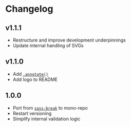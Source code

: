 # Changelog

<!-- The order of list items should be: Critical/Fixes, New, Update, Remove, Underpinnings -->
<!-- ## UNRELEASED -->

## v1.1.1

* Restructure and improve development underpinnings
* Update internal handling of SVGs

## v1.1.0

* Add [`.annotate()`](https://sass-fairy.com/api/break/helpers/annotate)
* Add logo to README

## 1.0.0

* Port from [`sass-break`](https://www.npmjs.com/package/sass-break) to mono-repo
* Restart versioning
* Simplify internal validation logic
